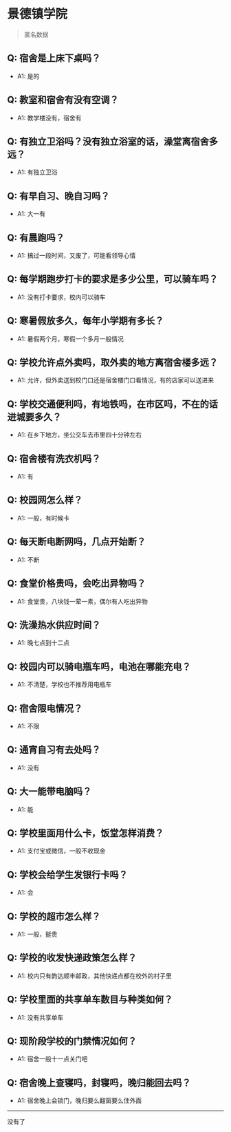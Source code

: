 # 景德镇学院
> 匿名数据
## Q: 宿舍是上床下桌吗？
- A1: 是的
## Q: 教室和宿舍有没有空调？
- A1: 教学楼没有，宿舍有
## Q: 有独立卫浴吗？没有独立浴室的话，澡堂离宿舍多远？
- A1: 有独立卫浴
## Q: 有早自习、晚自习吗？
- A1: 大一有
## Q: 有晨跑吗？
- A1: 搞过一段时间，又废了，可能看领导心情
## Q: 每学期跑步打卡的要求是多少公里，可以骑车吗？
- A1: 没有打卡要求，校内可以骑车
## Q: 寒暑假放多久，每年小学期有多长？
- A1: 暑假两个月，寒假一个多月一般情况
## Q: 学校允许点外卖吗，取外卖的地方离宿舍楼多远？
- A1: 允许，但外卖送到校门口还是宿舍楼门口看情况，有的店家可以送进来
## Q: 学校交通便利吗，有地铁吗，在市区吗，不在的话进城要多久？
- A1: 在乡下地方，坐公交车去市里四十分钟左右
## Q: 宿舍楼有洗衣机吗？
- A1: 有
## Q: 校园网怎么样？
- A1: 一般，有时候卡
## Q: 每天断电断网吗，几点开始断？
- A1: 不断
## Q: 食堂价格贵吗，会吃出异物吗？
- A1: 食堂贵，八块钱一荤一素，偶尔有人吃出异物
## Q: 洗澡热水供应时间？
- A1: 晚七点到十二点
## Q: 校园内可以骑电瓶车吗，电池在哪能充电？
- A1: 不清楚，学校也不推荐用电瓶车
## Q: 宿舍限电情况？
- A1: 不限
## Q: 通宵自习有去处吗？
- A1: 没有
## Q: 大一能带电脑吗？
- A1: 能
## Q: 学校里面用什么卡，饭堂怎样消费？
- A1: 支付宝或微信，一般不收现金
## Q: 学校会给学生发银行卡吗？
- A1: 会
## Q: 学校的超市怎么样？
- A1: 一般，挺贵
## Q: 学校的收发快递政策怎么样？
- A1: 校内只有韵达顺丰邮政，其他快递点都在校外的村子里
## Q: 学校里面的共享单车数目与种类如何？
- A1: 没有共享单车
## Q: 现阶段学校的门禁情况如何？
- A1: 宿舍一般十一点关门吧
## Q: 宿舍晚上查寝吗，封寝吗，晚归能回去吗？
- A1: 宿舍晚上会锁门，晚归要么翻窗要么住外面
***
没有了